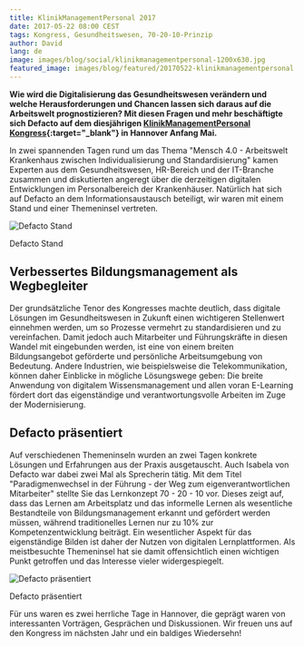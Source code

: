 ```yaml
---
title: KlinikManagementPersonal 2017
date: 2017-05-22 08:00 CEST
tags: Kongress, Gesundheitswesen, 70-20-10-Prinzip
author: David
lang: de
image: images/blog/social/klinikmanagementpersonal-1200x630.jpg
featured_image: images/blog/featured/20170522-klinikmanagementpersonal.jpg
---
```

**Wie wird die Digitalisierung das Gesundheitswesen verändern und welche Herausforderungen und Chancen lassen sich daraus auf die Arbeitswelt prognostizieren? Mit diesen Fragen und mehr beschäftigte sich Defacto auf dem diesjährigen [KlinikManagementPersonal Kongress](http://www.klinikmanagementpersonal.de/2017/home/){:target="_blank"} in Hannover Anfang Mai.**

In zwei spannenden Tagen rund um das Thema "Mensch 4.0 - Arbeitswelt Krankenhaus zwischen Individualisierung und Standardisierung" kamen Experten aus dem Gesundheitswesen, HR-Bereich und der IT-Branche zusammen und diskutierten angeregt über die derzeitigen digitalen Entwicklungen im Personalbereich der Krankenhäuser. Natürlich hat sich auf Defacto an dem Informationsaustausch beteiligt, wir waren mit einem Stand und einer Themeninsel vertreten.

![Defacto Stand](/images/blog/de/KlinikManagementPersonal-2017-01.jpg)
 <p class="caption">Defacto Stand</p>

## Verbessertes Bildungsmanagement als Wegbegleiter
Der grundsätzliche Tenor des Kongresses machte deutlich, dass digitale Lösungen im Gesundheitswesen in Zukunft einen wichtigeren Stellenwert einnehmen werden, um so Prozesse vermehrt zu standardisieren und zu vereinfachen. Damit jedoch auch Mitarbeiter und Führungskräfte in diesen Wandel mit eingebunden werden, ist eine von einem breiten Bildungsangebot geförderte und persönliche Arbeitsumgebung von Bedeutung. Andere Industrien, wie beispielsweise die Telekommunikation, können daher Einblicke in mögliche Lösungswege geben: Die breite Anwendung von digitalem Wissensmanagement und allen voran E-Learning fördert dort das eigenständige und verantwortungsvolle Arbeiten im Zuge der Modernisierung.

## Defacto präsentiert
Auf verschiedenen Themeninseln wurden an zwei Tagen konkrete Lösungen und Erfahrungen aus der Praxis ausgetauscht. Auch Isabela von Defacto war dabei zwei Mal als Sprecherin tätig. Mit dem Titel "Paradigmenwechsel in der Führung - der Weg zum eigenverantwortlichen Mitarbeiter" stellte Sie das Lernkonzept 70 - 20 - 10 vor. Dieses zeigt auf, dass das Lernen am Arbeitsplatz und das informelle Lernen als wesentliche Bestandteile von Bildungsmanagement erkannt und gefördert werden müssen, während traditionelles Lernen nur zu 10% zur Kompetenzentwicklung beiträgt. Ein wesentlicher Aspekt für das eigenständige Bilden ist daher der Nutzen von digitalen Lernplattformen. Als meistbesuchte Themeninsel hat sie damit offensichtlich einen wichtigen Punkt getroffen und das Interesse vieler widergespiegelt.

![Defacto präsentiert](/images/blog/de/KlinikManagementPersonal-2017-02.jpg)
 <p class="caption">Defacto präsentiert</p>

Für uns waren es zwei herrliche Tage in Hannover, die geprägt waren von interessanten Vorträgen, Gesprächen und Diskussionen. Wir freuen uns auf den Kongress im nächsten Jahr und ein baldiges Wiedersehn!

